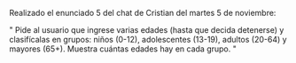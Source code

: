 Realizado el enunciado 5 del chat de Cristian del martes 5 de noviembre:

" Pide al usuario que ingrese varias edades (hasta que decida detenerse) y clasifícalas en grupos: niños (0-12), adolescentes (13-19), adultos (20-64) y mayores (65+).
  Muestra cuántas edades hay en cada grupo. "
